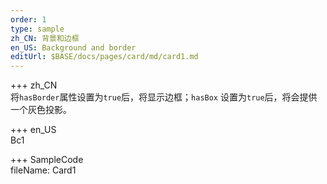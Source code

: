 ```yaml
---   
order: 1  
type: sample  
zh_CN: 背景和边框 
en_US: Background and border
editUrl: $BASE/docs/pages/card/md/card1.md
---      
```


+++ zh_CN   
将<Code>hasBorder</Code>属性设置为<Code>true</Code>后，将显示边框；<Code>hasBox</Code>
    设置为<Code>true</Code>后，将会提供一个灰色投影。


+++ en_US   
Bc1

+++ SampleCode  
fileName: Card1

